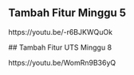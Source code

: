 ## Tambah Fitur Minggu 5
<p>https://youtu.be/-r6BJKWQuOk</p>
## Tambah Fitur UTS Minggu 8
<p>https://youtu.be/WomRn9B36yQ</p>